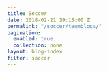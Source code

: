 ```yaml
---
title: Soccer 
date: 2018-02-21 19:15:00 Z
permalink: "/soccer/teamblogs/"
pagination:
  enabled: true
  collection: none
layout: blog-index
filter: soccer
---
```


